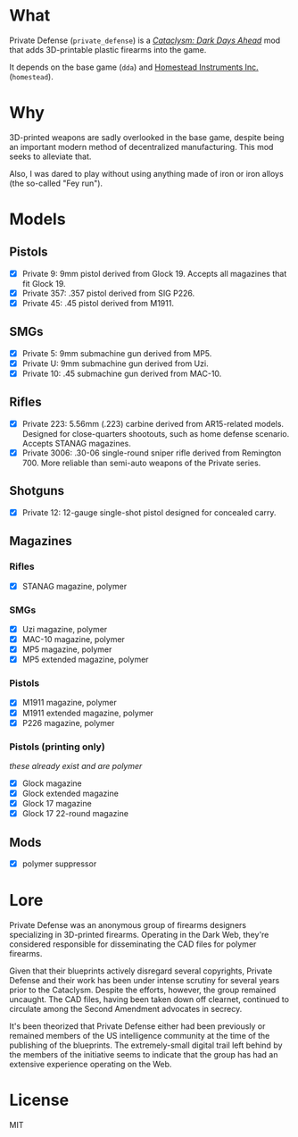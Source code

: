 # What

Private Defense (`private_defense`) is a [*Cataclysm: Dark Days Ahead*](http://github.com/cleverRaven/Cataclysm-DDA) mod that adds 3D-printable plastic firearms into the game. 

It depends on the base game (`dda`) and [Homestead Instruments Inc.](https://github.com/FirebrandCoding/HomesteadInstrumentsInc) (`homestead`).

# Why

3D-printed weapons are sadly overlooked in the base game, despite being an important modern method of decentralized manufacturing. This mod seeks to alleviate that.

Also, I was dared to play without using anything made of iron or iron alloys (the so-called "Fey run").

# Models

## Pistols

- [x] Private 9: 9mm pistol derived from Glock 19. Accepts all magazines that fit Glock 19.
- [x] Private 357: .357 pistol derived from SIG P226.
- [x] Private 45: .45 pistol derived from M1911.

## SMGs

- [x] Private 5: 9mm submachine gun derived from MP5.
- [x] Private U: 9mm submachine gun derived from Uzi.
- [x] Private 10: .45 submachine gun derived from MAC-10.

## Rifles

- [x] Private 223: 5.56mm (.223) carbine derived from AR15-related models. Designed for close-quarters shootouts, such as home defense scenario. Accepts STANAG magazines.
- [x] Private 3006: .30-06 single-round sniper rifle derived from Remington 700. More reliable than semi-auto weapons of the Private series.

## Shotguns

- [x] Private 12: 12-gauge single-shot pistol designed for concealed carry.

## Magazines

### Rifles

- [x] STANAG magazine, polymer

### SMGs

- [x] Uzi magazine, polymer
- [x] MAC-10 magazine, polymer
- [x] MP5 magazine, polymer
- [x] MP5 extended magazine, polymer

### Pistols

- [x] M1911 magazine, polymer
- [x] M1911 extended magazine, polymer
- [x] P226 magazine, polymer

### Pistols (printing only)

*these already exist and are polymer*

- [x] Glock magazine
- [x] Glock extended magazine
- [x] Glock 17 magazine
- [x] Glock 17 22-round magazine

## Mods

- [x] polymer suppressor

# Lore

Private Defense was an anonymous group of firearms designers specializing in 3D-printed firearms. Operating in the Dark Web, they're considered responsible for disseminating the CAD files for polymer firearms.

Given that their blueprints actively disregard several copyrights, Private Defense and their work has been under intense scrutiny for several years prior to the Cataclysm. Despite the efforts, however, the group remained uncaught. The CAD files, having been taken down off clearnet, continued to circulate among the Second Amendment advocates in secrecy.

It's been theorized that Private Defense either had been previously or remained members of the US intelligence community at the time of the publishing of the blueprints. The extremely-small digital trail left behind by the members of the initiative seems to indicate that the group has had an extensive experience operating on the Web.

# License

MIT